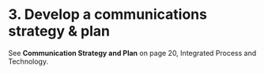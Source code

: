 # 3. Develop a communications strategy & plan

See **Communication Strategy and Plan** on page 20, Integrated Process and Technology.
